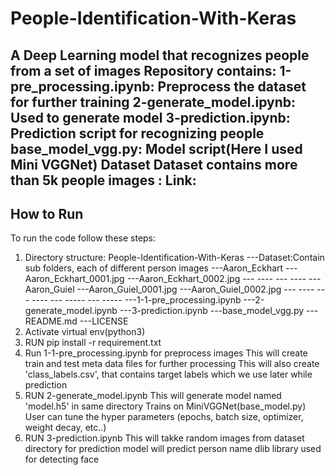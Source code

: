 # People-Identification-With-Keras
A Deep Learning model that recognizes people from a set of images
Repository contains:
  1-pre_processing.ipynb: Preprocess the dataset for further training
  2-generate_model.ipynb: Used to generate model
  3-prediction.ipynb: Prediction script for recognizing people
  base_model_vgg.py: Model script(Here I used Mini VGGNet)
Dataset
  Dataset contains more than 5k people images : Link:
------------
How to Run
------------
To run the code follow these steps:
1. Directory structure:
	People-Identification-With-Keras
		---Dataset:Contain sub folders, each of different person images
			---Aaron_Eckhart
				---Aaron_Eckhart_0001.jpg
				---Aaron_Eckhart_0002.jpg
				--- ----
				--- ----
			---Aaron_Guiel
				---Aaron_Guiel_0001.jpg
				---Aaron_Guiel_0002.jpg
				--- ----
				--- ----
			--- -----
			--- -----
		---1-1-pre_processing.ipynb
		---2-generate_model.ipynb
		---3-prediction.ipynb
		---base_model_vgg.py
		---README.md
		---LICENSE
2. Activate virtual env(python3)
3. RUN pip install -r requirement.txt
4. Run 1-1-pre_processing.ipynb for preprocess images
	This will create train and test meta data files for further processing
	This will also create 'class_labels.csv', that contains target labels which we use later while prediction
5. RUN 2-generate_model.ipynb
	This will generate model named 'model.h5' in same directory
	Trains on MiniVGGNet(base_model.py)
	User can tune the hyper parameters (epochs, batch size, optimizer, weight decay, etc..)
6. RUN 3-prediction.ipynb
	This will takke random images from dataset directory for prediction
	model will predict person name
	dlib library used for detecting face

